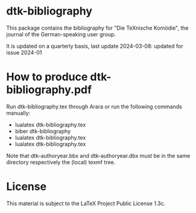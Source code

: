 # dtk-bibliography

This package contains the bibliography for "Die TeXnische Komödie", the journal
of the German-speaking user group.

It is updated on a quarterly basis, last update 2024-03-08: updated for issue 2024-01

# How to produce dtk-bibliography.pdf

Run dtk-bibliography.tex through Arara or run the following commands manually:

* lualatex dtk-bibliography.tex
* biber dtk-bibliography
* lualatex dtk-bibliography.tex
* lualatex dtk-bibliography.tex

Note that dtk-authoryear.bbx and dtk-authoryear.dbx must be in the same directory
respectively the (local) texmf tree.

# License 

This material is subject to the LaTeX Project Public License 1.3c.